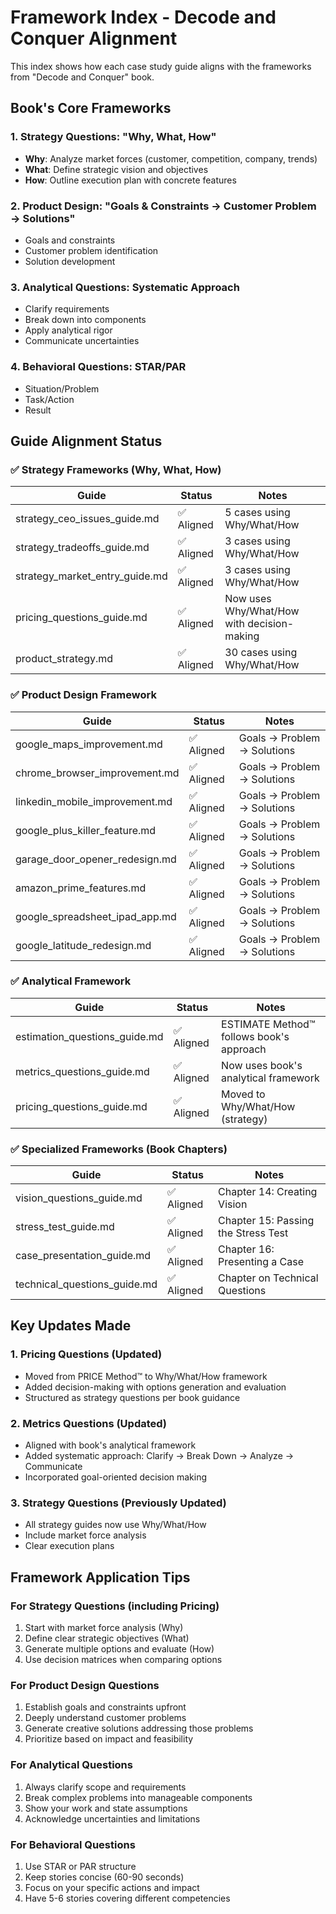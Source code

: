 # Framework Index - Decode and Conquer Alignment

This index shows how each case study guide aligns with the frameworks from "Decode and Conquer" book.

## Book's Core Frameworks

### 1. Strategy Questions: "Why, What, How"
- **Why**: Analyze market forces (customer, competition, company, trends)
- **What**: Define strategic vision and objectives
- **How**: Outline execution plan with concrete features

### 2. Product Design: "Goals & Constraints → Customer Problem → Solutions"
- Goals and constraints
- Customer problem identification
- Solution development

### 3. Analytical Questions: Systematic Approach
- Clarify requirements
- Break down into components
- Apply analytical rigor
- Communicate uncertainties

### 4. Behavioral Questions: STAR/PAR
- Situation/Problem
- Task/Action
- Result

## Guide Alignment Status

### ✅ Strategy Frameworks (Why, What, How)
| Guide | Status | Notes |
|-------|--------|-------|
| strategy_ceo_issues_guide.md | ✅ Aligned | 5 cases using Why/What/How |
| strategy_tradeoffs_guide.md | ✅ Aligned | 3 cases using Why/What/How |
| strategy_market_entry_guide.md | ✅ Aligned | 3 cases using Why/What/How |
| pricing_questions_guide.md | ✅ Aligned | Now uses Why/What/How with decision-making |
| product_strategy.md | ✅ Aligned | 30 cases using Why/What/How |

### ✅ Product Design Framework
| Guide | Status | Notes |
|-------|--------|-------|
| google_maps_improvement.md | ✅ Aligned | Goals → Problem → Solutions |
| chrome_browser_improvement.md | ✅ Aligned | Goals → Problem → Solutions |
| linkedin_mobile_improvement.md | ✅ Aligned | Goals → Problem → Solutions |
| google_plus_killer_feature.md | ✅ Aligned | Goals → Problem → Solutions |
| garage_door_opener_redesign.md | ✅ Aligned | Goals → Problem → Solutions |
| amazon_prime_features.md | ✅ Aligned | Goals → Problem → Solutions |
| google_spreadsheet_ipad_app.md | ✅ Aligned | Goals → Problem → Solutions |
| google_latitude_redesign.md | ✅ Aligned | Goals → Problem → Solutions |

### ✅ Analytical Framework
| Guide | Status | Notes |
|-------|--------|-------|
| estimation_questions_guide.md | ✅ Aligned | ESTIMATE Method™ follows book's approach |
| metrics_questions_guide.md | ✅ Aligned | Now uses book's analytical framework |
| pricing_questions_guide.md | ✅ Aligned | Moved to Why/What/How (strategy) |

### ✅ Specialized Frameworks (Book Chapters)
| Guide | Status | Notes |
|-------|--------|-------|
| vision_questions_guide.md | ✅ Aligned | Chapter 14: Creating Vision |
| stress_test_guide.md | ✅ Aligned | Chapter 15: Passing the Stress Test |
| case_presentation_guide.md | ✅ Aligned | Chapter 16: Presenting a Case |
| technical_questions_guide.md | ✅ Aligned | Chapter on Technical Questions |

## Key Updates Made

### 1. Pricing Questions (Updated)
- Moved from PRICE Method™ to Why/What/How framework
- Added decision-making with options generation and evaluation
- Structured as strategy questions per book guidance

### 2. Metrics Questions (Updated)
- Aligned with book's analytical framework
- Added systematic approach: Clarify → Break Down → Analyze → Communicate
- Incorporated goal-oriented decision making

### 3. Strategy Questions (Previously Updated)
- All strategy guides now use Why/What/How
- Include market force analysis
- Clear execution plans

## Framework Application Tips

### For Strategy Questions (including Pricing)
1. Start with market force analysis (Why)
2. Define clear strategic objectives (What)
3. Generate multiple options and evaluate (How)
4. Use decision matrices when comparing options

### For Product Design Questions
1. Establish goals and constraints upfront
2. Deeply understand customer problems
3. Generate creative solutions addressing those problems
4. Prioritize based on impact and feasibility

### For Analytical Questions
1. Always clarify scope and requirements
2. Break complex problems into manageable components
3. Show your work and state assumptions
4. Acknowledge uncertainties and limitations

### For Behavioral Questions
1. Use STAR or PAR structure
2. Keep stories concise (60-90 seconds)
3. Focus on your specific actions and impact
4. Have 5-6 stories covering different competencies 